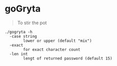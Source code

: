 # goGryta

> To stir the pot

```
./gogryta -h
  -case string
        lower or upper (default "mix")
  -exact
        for exact character count
  -len int
        lengt of returned password (default 15)

```